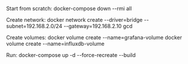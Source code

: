 Start from scratch:
docker-compose down --rmi all

Create network:
docker network create --driver=bridge --subnet=192.168.2.0/24 --gateway=192.168.2.10 gcd

Create volumes:
docker volume create --name=grafana-volume
docker volume create --name=influxdb-volume

Run:
docker-compose up -d --force-recreate --build